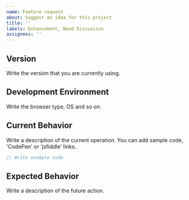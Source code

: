 ```yaml
---
name: Feature request
about: Suggest an idea for this project
title: ''
labels: Enhancement, Need Discussion
assignees: ''
---
```


<!--
Thank you for your contribution.

When it comes to write an issue, please, use the template below.
To use the template is mandatory for submit new issue and we won't reply the issue that without the template.

And you can write template's contents in Korean also.
-->

<!-- TEMPLATE -->

## Version
Write the version that you are currently using.

## Development Environment
Write the browser type, OS and so on.

## Current Behavior
Write a description of the current operation. You can add sample code, 'CodePen' or 'jsfiddle' links.

```js
// Write example code
```

## Expected Behavior
Write a description of the future action.
